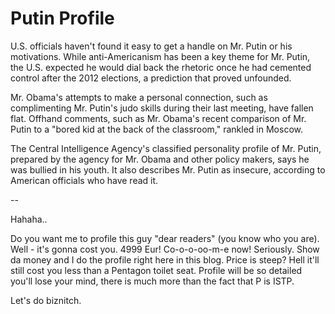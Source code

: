 # Putin Profile

U.S. officials haven't found it easy to get a handle on Mr. Putin or his motivations. While anti-Americanism has been a key theme for Mr. Putin, the U.S. expected he would dial back the rhetoric once he had cemented control after the 2012 elections, a prediction that proved unfounded.

Mr. Obama's attempts to make a personal connection, such as complimenting Mr. Putin's judo skills during their last meeting, have fallen flat. Offhand comments, such as Mr. Obama's recent comparison of Mr. Putin to a "bored kid at the back of the classroom," rankled in Moscow.

The Central Intelligence Agency's classified personality profile of Mr. Putin, prepared by the agency for Mr. Obama and other policy makers, says he was bullied in his youth. It also describes Mr. Putin as insecure, according to American officials who have read it.

--

Hahaha..

Do you want me to profile this guy "dear readers" (you know who you are). Well - it's gonna cost you. 4999 Eur! Co-o-o-oo-m-e now! Seriously.  Show da money and I do the profile right here in this blog. Price is steep? Hell it'll still cost you less than  a Pentagon toilet seat. Profile  will be so detailed you'll lose your mind, there is much more than the fact that P is ISTP. 

Let's do biznitch.














